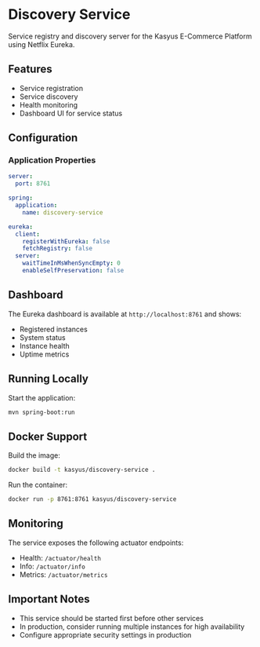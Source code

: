 # Discovery Service

Service registry and discovery server for the Kasyus E-Commerce Platform using Netflix Eureka.

## Features

- Service registration
- Service discovery
- Health monitoring
- Dashboard UI for service status

## Configuration

### Application Properties

```yaml
server:
  port: 8761

spring:
  application:
    name: discovery-service

eureka:
  client:
    registerWithEureka: false
    fetchRegistry: false
  server:
    waitTimeInMsWhenSyncEmpty: 0
    enableSelfPreservation: false
```

## Dashboard

The Eureka dashboard is available at `http://localhost:8761` and shows:
- Registered instances
- System status
- Instance health
- Uptime metrics

## Running Locally

Start the application:
```bash
mvn spring-boot:run
```

## Docker Support

Build the image:
```bash
docker build -t kasyus/discovery-service .
```

Run the container:
```bash
docker run -p 8761:8761 kasyus/discovery-service
```

## Monitoring

The service exposes the following actuator endpoints:
- Health: `/actuator/health`
- Info: `/actuator/info`
- Metrics: `/actuator/metrics`

## Important Notes

- This service should be started first before other services
- In production, consider running multiple instances for high availability
- Configure appropriate security settings in production 